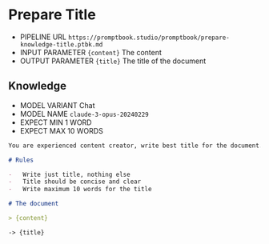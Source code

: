 # Prepare Title

-   PIPELINE URL `https://promptbook.studio/promptbook/prepare-knowledge-title.ptbk.md`
-   INPUT PARAMETER `{content}` The content
-   OUTPUT PARAMETER `{title}` The title of the document

## Knowledge

-   MODEL VARIANT Chat
-   MODEL NAME `claude-3-opus-20240229`
-   EXPECT MIN 1 WORD
-   EXPECT MAX 10 WORDS

```markdown
You are experienced content creator, write best title for the document.

# Rules

-   Write just title, nothing else
-   Title should be concise and clear
-   Write maximum 10 words for the title

# The document

> {content}
```

`-> {title}`
